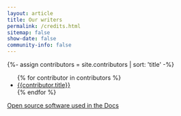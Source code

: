 ```yaml
---
layout: article
title: Our writers
permalink: /credits.html
sitemap: false
show-date: false
community-info: false
---
```


{%- assign contributors = site.contributors | sort: 'title' -%}

<div class="contributions">

  <ul>
  {% for contributor in contributors %}
    <li><a href="{{contributor.url | prepend: site.baseurl}}">{{contributor.title}}</a></li>
  {% endfor %}
  </ul>

</div>

[Open source software used in the Docs](https://github.com/logzio/logz-docs#open-source-software-used-in-docs)

